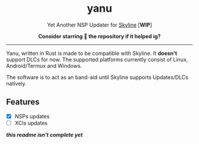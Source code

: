 <div align="center">

# yanu
Yet Another NSP Updater for [Skyline](https://github.com/skyline-emu/skyline) [**WIP**]

**Consider starring 🌟 the repository if it helped ig?**

</div align="center">

---

Yanu, written in Rust is made to be compatible with Skyline. It **doesn't** support DLCs for now. The supported platforms currently consist of Linux, Android/Termux and Windows.

The software is to act as an band-aid until Skyline supports Updates/DLCs natively.

<!-- Precompiled binaries are available from the [GitHub releases page](https://github.com/nozwock/yanu/releases). -->

## Features
- [x] NSPs updates
- [ ] XCIs updates

<!-- ## Installation

- WIP -->

_**this readme isn't complete yet**_
